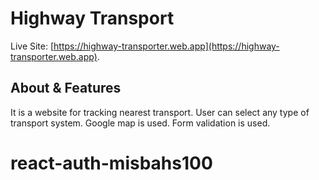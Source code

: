 # Highway Transport
Live Site:  [https://highway-transporter.web.app](https://highway-transporter.web.app).

## About & Features
It is a website for tracking nearest transport. User can select any type of transport system.
Google map is used.
Form validation is used.


# react-auth-misbahs100
